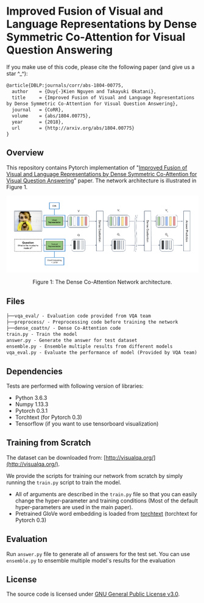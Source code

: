 # Improved Fusion of Visual and Language Representations by Dense Symmetric Co-Attention for Visual Question Answering

If you make use of this code, please cite the following paper (and give us a star ^_^):
```
@article{DBLP:journals/corr/abs-1804-00775,
  author    = {Duy{-}Kien Nguyen and Takayuki Okatani},
  title     = {Improved Fusion of Visual and Language Representations by Dense Symmetric Co-Attention for Visual Question Answering},
  journal   = {CoRR},
  volume    = {abs/1804.00775},
  year      = {2018},
  url       = {http://arxiv.org/abs/1804.00775}
}
```
## Overview
This repository contains Pytorch implementation of "[Improved Fusion of Visual and Language Representations by Dense Symmetric Co-Attention for Visual Question Answering](https://arxiv.org/abs/1804.00775)" paper. The network architecture is illustrated in Figure 1.

![Figure 1: Overview of Dense Co-Attention Network architecture.](imgs/dcn.png)
<center>Figure 1: The Dense Co-Attention Network architecture.</center>

## Files
```
├──vqa_eval/ - Evaluation code provided from VQA team
├──preprocess/ - Preprocessing code before training the network
├──dense_coattn/ - Dense Co-Attention code
train.py - Train the model
answer.py - Generate the answer for test dataset
ensemble.py - Ensemble multiple results from different models
vqa_eval.py - Evaluate the performance of model (Provided by VQA team)
```

## Dependencies
Tests are performed with following version of libraries:

+ Python 3.6.3
+ Numpy 1.13.3
+ Pytorch 0.3.1
+ Torchtext (for Pytorch 0.3)
+ Tensorflow (if you want to use tensorboard visualization)

## Training from Scratch
The dataset can be downloaded from: [http://visualqa.org/](http://visualqa.org/).

We provide the scripts for training our network from scratch by simply running the ```train.py``` script to train the model. 

- All of arguments are described in the ```train.py``` file so that you can easily change the hyper-parameter and training conditions (Most of the default hyper-parameters are used in the main paper).
- Pretrained GloVe word embedding is loaded from [torchtext](https://github.com/pytorch/text) (torchtext for Pytorch 0.3)

## Evaluation

Run ```answer.py``` file to generate all of answers for the test set. You can use ```ensemble.py``` to ensemble multiple model's results for the evaluation

## License
The source code is licensed under [GNU General Public License v3.0](./LICENSE).
